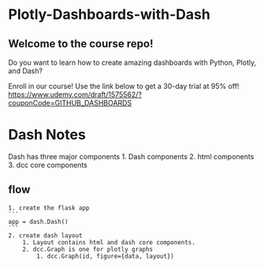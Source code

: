 # Plotly-Dashboards-with-Dash

## Welcome to the course repo!

Do you want to learn how to create amazing dashboards with Python, Plotly, and
Dash?

Enroll in our course! Use the link below to get a 30-day trial at 95% off!
https://www.udemy.com/draft/1575562/?couponCode=GITHUB_DASHBOARDS

# Dash Notes

Dash has three major components 1. Dash components 2. html components 3. dcc core components

## flow

    1. create the flask app
    ```
    app = dash.Dash()
    ```
    2. create dash layout
        1. Layout contains html and dash core components.
        2. dcc.Graph is one for plotly graphs
            1. dcc.Graph(id, figure={data, layout})
